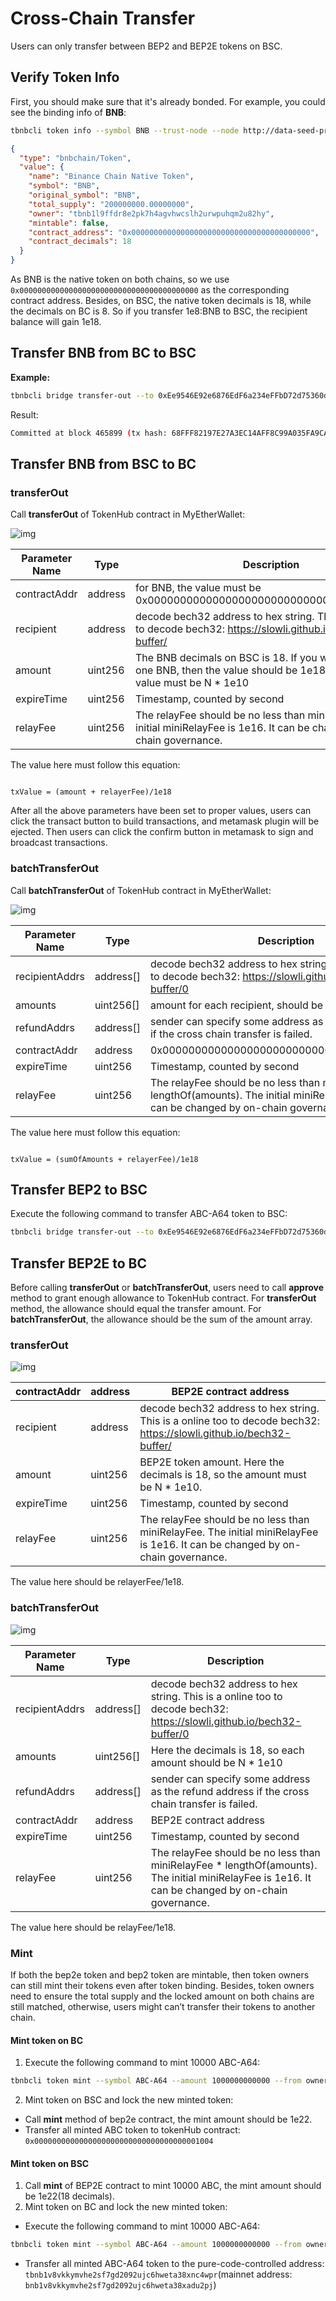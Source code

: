 # Cross-Chain Transfer

Users can only transfer between BEP2 and BEP2E tokens on BSC.

## Verify Token Info

First, you should make sure that it's already bonded. For example, you could see the binding info of **BNB**:


```bash
tbnbcli token info --symbol BNB --trust-node --node http://data-seed-prealpha-2-s1.binance.org:80
```
```json
{
  "type": "bnbchain/Token",
  "value": {
    "name": "Binance Chain Native Token",
    "symbol": "BNB",
    "original_symbol": "BNB",
    "total_supply": "200000000.00000000",
    "owner": "tbnb1l9ffdr8e2pk7h4agvhwcslh2urwpuhqm2u82hy",
    "mintable": false,
    "contract_address": "0x0000000000000000000000000000000000000000",
    "contract_decimals": 18
  }
}
```

As BNB is the native token on both chains, so we use `0x0000000000000000000000000000000000000000` as the corresponding contract address. Besides, on BSC, the native token decimals is 18, while the decimals on BC is 8. So if you transfer 1e8:BNB to BSC, the recipient balance will gain 1e18.


## Transfer BNB from BC to BSC
**Example:**
```bash
tbnbcli bridge transfer-out --to 0xEe9546E92e6876EdF6a234eFFbD72d75360d91f0 --expire-time 1597543193 --chain-id Binance-Chain-Kongo --from owner --amount 100000000:BNB --node http://data-seed-prealpha-2-s1.binance.org:80
```
Result:
```bash
Committed at block 465899 (tx hash: 68FFF82197E27A3EC14AFF8C99A035FA9CA7120312AA55E98D11DFC0F8D9F3B9, response: {Code:0 Data:[] Log:Msg 0:  Info: GasWanted:0 GasUsed:0 Events:[{Type: Attributes:[{Key:[84 114 97 110 115 102 101 114 79 117 116 83 101 113 117 101 110 99 101] Value:[49 49] XXX_NoUnkeyedLiteral:{} XXX_unrecognized:[] XXX_sizecache:0} {Key:[69 120 112 105 114 101 84 105 109 101] Value:[49 53 57 55 53 52 51 49 57 51] XXX_NoUnkeyedLiteral:{} XXX_unrecognized:[] XXX_sizecache:0} {Key:[97 99 116 105 111 110] Value:[99 114 111 115 115 84 114 97 110 115 102 101 114 79 117 116] XXX_NoUnkeyedLiteral:{} XXX_unrecognized:[] XXX_sizecache:0}] XXX_NoUnkeyedLiteral:{} XXX_unrecognized:[] XXX_sizecache:0}] Codespace: XXX_NoUnkeyedLiteral:{} XXX_unrecognized:[] XXX_sizecache:0})
```

## Transfer BNB from BSC to BC

### transferOut

Call **transferOut** of TokenHub contract in MyEtherWallet:

![img](https://lh3.googleusercontent.com/q8-nnt12h8gvYyMe6iwLalwzY-1jHfQ11BsSyIz3qkQPCjp_-D-dIzPxZ-HuMJngCxTs7pt65-zSUIYImpsoO8bJ_QC_pyfPMu_2O7Lh65uDvVXrkhKqOakI070vKuEK3UNnlk8m)



| Parameter Name | Type    | Description                                                  |
| -------------- | ------- | ------------------------------------------------------------ |
| contractAddr   | address | for BNB, the value  must be 0x0000000000000000000000000000000000000000 |
| recipient      | address | decode bech32 address  to hex string. This is a online too to decode bech32: https://slowli.github.io/bech32-buffer/ |
| amount         | uint256 | The BNB decimals on  BSC is 18. If you want to transfer one BNB, then the value should be 1e18.  Besides, the value must be N * 1e10 |
| expireTime     | uint256 | Timestamp, counted by  second                                |
| relayFee       | uint256 | The relayFee should be  no less than miniRelayFee. The initial miniRelayFee is 1e16. It can be  changed by on-chain governance. |

The value here must follow this equation:

```

txValue = (amount + relayerFee)/1e18

```

After all the above parameters have been set to proper values, users can click the transact button to build transactions, and metamask plugin will be ejected. Then users can click the confirm button in metamask to sign and broadcast transactions.


### batchTransferOut

Call **batchTransferOut** of TokenHub contract in MyEtherWallet:

![img](https://lh6.googleusercontent.com/kuEr0fCOv9kRtVZgEiyUtvKL_ixkuHKYy0J9hECGNWSdjNHpZKjKSioE6kLVK-WsGDl5xQvtZPR-YLJpJIw-z1P6qiwHXpMSYQ95esODXW8CzJgnUVbj-Qq1pgn4jKmoTX-kF1VS)





| Parameter Name | Type      | Description                                                  |
| -------------- | --------- | ------------------------------------------------------------ |
| recipientAddrs | address[] | decode bech32 address  to hex string. This is a online too to decode bech32: https://slowli.github.io/bech32-buffer/0 |
| amounts        | uint256[] | amount for each  recipient, should be N * 1e10               |
| refundAddrs    | address[] | sender can specify  some address as the refund address if the cross chain transfer is failed. |
| contractAddr   | address   | 0x0000000000000000000000000000000000000000                   |
| expireTime     | uint256   | Timestamp, counted by  second                                |
| relayFee       | uint256   | The relayFee should be  no less than miniRelayFee * lengthOf(amounts). The initial miniRelayFee is  1e16. It can be changed by on-chain governance. |



The value here must follow this equation:

```

txValue = (sumOfAmounts + relayerFee)/1e18

```

## Transfer BEP2 to BSC
Execute the following command to transfer ABC-A64 token to BSC:
```bash
tbnbcli bridge transfer-out --to 0xEe9546E92e6876EdF6a234eFFbD72d75360d91f0 --expire-time 1597543193 --chain-id Binance-Chain-Kongo --from owner --amount 10000000000:ABC-A64 --node http://data-seed-prealpha-2-s1.binance.org:80
```
## Transfer BEP2E to BC
Before calling **transferOut** or **batchTransferOut**, users need to call **approve** method to grant enough allowance to TokenHub contract. For **transferOut** method, the allowance should equal the transfer amount. For **batchTransferOut**, the allowance should be the sum of the amount array.

### transferOut

![img](https://lh3.googleusercontent.com/q8-nnt12h8gvYyMe6iwLalwzY-1jHfQ11BsSyIz3qkQPCjp_-D-dIzPxZ-HuMJngCxTs7pt65-zSUIYImpsoO8bJ_QC_pyfPMu_2O7Lh65uDvVXrkhKqOakI070vKuEK3UNnlk8m)

| contractAddr | address | BEP2E contract address                                       |
| ------------ | ------- | ------------------------------------------------------------ |
| recipient    | address | decode bech32 address  to hex string. This is a online too to decode bech32: https://slowli.github.io/bech32-buffer/ |
| amount       | uint256 | BEP2E token amount.  Here the decimals is 18, so the amount must be N * 1e10. |
| expireTime   | uint256 | Timestamp, counted by  second                                |
| relayFee     | uint256 | The relayFee should be  no less than miniRelayFee. The initial miniRelayFee is 1e16. It can be  changed by  on-chain governance. |

The value here should be relayerFee/1e18.



### batchTransferOut

![img](https://lh6.googleusercontent.com/kuEr0fCOv9kRtVZgEiyUtvKL_ixkuHKYy0J9hECGNWSdjNHpZKjKSioE6kLVK-WsGDl5xQvtZPR-YLJpJIw-z1P6qiwHXpMSYQ95esODXW8CzJgnUVbj-Qq1pgn4jKmoTX-kF1VS)



 

| Parameter Name | Type      | Description                                                  |
| -------------- | --------- | ------------------------------------------------------------ |
| recipientAddrs | address[] | decode bech32 address  to hex string. This is a online too to decode bech32: https://slowli.github.io/bech32-buffer/0 |
| amounts        | uint256[] | Here the decimals is  18, so each amount should be N * 1e10  |
| refundAddrs    | address[] | sender can specify  some address as the refund address if the cross chain transfer is failed. |
| contractAddr   | address   | BEP2E contract address                                       |
| expireTime     | uint256   | Timestamp, counted by  second                                |
| relayFee       | uint256   | The relayFee should be  no less than miniRelayFee * lengthOf(amounts). The initial miniRelayFee is  1e16. It can be changed by on-chain governance. |

 The value here should be relayFee/1e18. 



### Mint

If both the bep2e token and bep2 token are mintable, then token owners can still mint their tokens even after token binding. Besides, token owners need to ensure the total supply and the locked amount on both chains are still matched, otherwise, users might can’t transfer their tokens to another chain. 

#### Mint token on BC

1. Execute the following command to mint 10000 ABC-A64:
```bash
tbnbcli token mint --symbol ABC-A64 --amount 1000000000000 --from owner --chain-id Binance-Chain-Kongo --node http://data-seed-prealpha-2-s1.binance.org:80
```

2. Mint token on BSC and lock the new minted token:
* Call **mint** method of bep2e contract, the mint amount should be 1e22. 
* Transfer all minted ABC token to tokenHub contract: `0x0000000000000000000000000000000000001004`

#### Mint token on BSC

1. Call **mint** of BEP2E contract to mint 10000 ABC, the mint amount should be 1e22(18 decimals). 
2. Mint token on BC and lock the new minted token:
* Execute the following command to mint 10000 ABC-A64:
```bash
tbnbcli token mint --symbol ABC-A64 --amount 1000000000000 --from owner --chain-id Binance-Chain-Kongo --node http://data-seed-prealpha-2-s1.binance.org:80
```
* Transfer all minted ABC-A64 token to the pure-code-controlled address: `tbnb1v8vkkymvhe2sf7gd2092ujc6hweta38xnc4wpr`(mainnet address: `bnb1v8vkkymvhe2sf7gd2092ujc6hweta38xadu2pj`)